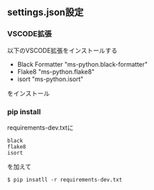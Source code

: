 ## settings.json設定

### VSCODE拡張
以下のVSCODE拡張をインストールする
- Black Formatter	"ms-python.black-formatter"
- Flake8	"ms-python.flake8"
- isort	"ms-python.isort"

をインストール

### pip install
requirements-dev.txtに
```
black
flake8
isort
```
を加えて

```
$ pip insatll -r requirements-dev.txt
```
